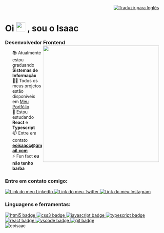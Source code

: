 
<div align="right">
  <a href="https://github.com/eoisaac/eoisaac/blob/main/README.pt-br.md" >
    <img src="https://img.shields.io/badge/Lang-en-blue" alt="Traduzir para Inglês"/>
  </a>
</div>

<h1 align="left">Oi 
	<img src="https://media.giphy.com/media/hvRJCLFzcasrR4ia7z/giphy.gif" width="30px" height="30px">
	, sou o Isaac
</h1>

<h3 align="left" style="display: inline">Desenvolvedor Frontend</h3>

<img align="right" src="https://raw.githubusercontent.com/MicaelliMedeiros/micaellimedeiros/master/image/computer-illustration.png" width="380px" />

<ul style="list-style: none">
	<li>
		📚 Atualmente estou graduando <b>Sistemas de Informação</b>
	</li>
	<li>
		👨‍💻 Todos os meus projetos estão disponiveis em 
		<a href="https://eoisaac.github.io/">Meu Portfólio</a>
	</li>
	<li>
		🌱 Estou estudando <b>React</b> e <b>Typescript</b>
	</li>
	<li>
		📫 Entre em contato 
		<b>
			<a href="mailto:eoisaacc@gmail.com">eoisaacc@gmail.com</a>
		</b>
	</li>
	<li>
		⚡ Fun fact <b>eu não tenho barba</b>
	</li>
</ul>

<h3 align="left">Entre em contato comigo:</h3>

<div align="left" style="display: inline_block">
	<a href="https://linkedin.com/in/eoisaac" target="_blank">
		<img src="https://img.shields.io/badge/LinkedIn-0077B5?style=for-the-badge&logo=linkedin&logoColor=white" alt="Link do meu LinkedIn"/>
	</a>
	<a href="https://twitter.com/eoisaacc" target="_blank">
		<img src="https://img.shields.io/badge/Twitter-1DA1F2?style=for-the-badge&logo=twitter&logoColor=white" alt="Link do meu Twitter"/>
	</a>
	<a href="https://instagram.com/eoisaacc" target="_blank">
		<img src="https://img.shields.io/badge/Instagram-E4405F?style=for-the-badge&logo=instagram&logoColor=white" alt="Link do meu Instagram"/>
	</a>
</div>

<h3 align="left">Linguagens e ferramentas:</h3>

<div align="left" style="display: inline_block"> 
	<a href="https://www.w3.org/html/" target="_blank"> 
		<img src="https://img.shields.io/badge/HTML5-E34F26?style=for-the-badge&logo=html5&logoColor=white" alt="html5 badge"/>
	</a> 
	<a href="https://www.w3schools.com/css/" target="_blank"> 
		<img src="https://img.shields.io/badge/CSS3-1572B6?style=for-the-badge&logo=css3&logoColor=white" alt="css3 badge"/>
	</a> 
	<a href="https://developer.mozilla.org/en-US/docs/Web/JavaScript" target="_blank"> 
		<img src="https://img.shields.io/badge/JavaScript-F7DF1E?style=for-the-badge&logo=javascript&logoColor=black" alt="javascript badge"/>
	</a> 
	<a href="https://www.typescriptlang.org/" target="_blank"> 
		<img src="https://img.shields.io/badge/TypeScript-007ACC?style=for-the-badge&logo=typescript&logoColor=white" alt="typescript badge"/>
	</a>
	<a href="https://reactjs.org/" target="_blank">
		<img src="https://img.shields.io/badge/React-20232a?style=for-the-badge&logo=react&logoColor=61DBFB" alt="react badge"/>
	</a>
	<a href="https://code.visualstudio.com/" target="_blank"> 
		<img src="https://img.shields.io/badge/VSCode-333333?style=for-the-badge&logo=Visual%20Studio%20Code&logoColor=21A4F1" alt="vscode badge"/>
	</a>
	<a href="https://git-scm.com/" target="_blank">
		<img src="https://img.shields.io/badge/Git-f14e32?style=for-the-badge&logo=git&logoColor=white" alt="git badge"/>
	</a>
</div>


<div>
	<img src="https://github-readme-stats.vercel.app/api/top-langs?username=eoisaac&show_icons=true&theme=dark&locale=en&layout=compact" alt="eoisaac" />
</div>
